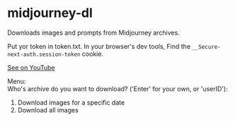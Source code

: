 # midjourney-dl


Downloads images and prompts from Midjourney archives.  

Put yor token in token.txt. 
In your browser's dev tools,
Find the `__Secure-next-auth.session-token` cookie.

[See on YouTube](https://youtu.be/_mVR2Zb6TFI)

Menu:  
 Who's archive do you want to download? ('Enter' for your own, or 'userID'): 
   1. Download images for a specific date
   2. Download all images